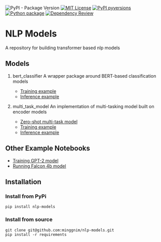 ![PyPI - Package Version](https://img.shields.io/pypi/v/nlp-models?logo=pypi&style=flat&color=blue)
<a href="https://github.com/minggnim/nlp-models/blob/master/LICENSE"><img src="https://img.shields.io/badge/License-MIT-blue" alt="MIT License"></a>
[![PyPI pyversions](https://img.shields.io/pypi/pyversions/nlp-models.svg)](https://pypi.python.org/pypi/nlp-models/)
[![Python package](https://github.com/minggnim/nlp-classification-model/actions/workflows/python-package.yml/badge.svg)](https://github.com/minggnim/nlp-classification-model/actions/workflows/python-package.yml)
[![Dependency Review](https://github.com/minggnim/nlp-classification-model/actions/workflows/dependency-review.yml/badge.svg)](https://github.com/minggnim/nlp-classification-model/actions/workflows/dependency-review.yml)

# NLP Models

A repository for building transformer based nlp models

## Models

1. bert_classifier
   A wrapper package around BERT-based classification models
   
   - [Training example](https://github.com/minggnim/nlp-models/blob/master/notebooks/01_a_classification_model_training_example.ipynb)
   - [Inference example](https://github.com/minggnim/nlp-models/blob/master/notebooks/01_b_classification_inference_example.ipynb)
   
3. multi_task_model
   An implementation of multi-tasking model built on encoder models
   
   - [Zero-shot multi-task model](https://github.com/minggnim/nlp-models/blob/master/notebooks/02_a_multitask_model_zeroshot_learning.ipynb)
   - [Training example](https://github.com/minggnim/nlp-models/blob/master/notebooks/02_b_multitask_model_training_example.ipynb)
   - [Inference example](https://github.com/minggnim/nlp-models/blob/master/notebooks/02_c_multitask_model_inference_example.ipynb)

## Other Example Notebooks

- [Training GPT-2 model](https://github.com/minggnim/nlp-models/blob/master/notebooks/03_gpt2_training.ipynb)
- [Running Falcon 4b model](https://github.com/minggnim/nlp-models/blob/master/notebooks/04_falcon_4b.ipynb)

## Installation

### Install from PyPi

```
pip install nlp-models
```

### Install from source

```
git clone git@github.com:minggnim/nlp-models.git
pip install -r requirements
```
